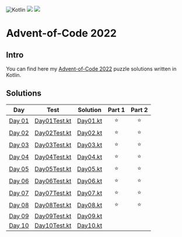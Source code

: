 ![Kotlin](https://img.shields.io/badge/Kotlin-grey?logo=Kotlin&style=for-the-badge)
![](https://img.shields.io/badge/📅%20days-8-005060?style=for-the-badge)
![](https://img.shields.io/badge/⭐%20stars-16-005060?style=for-the-badge)

# Advent-of-Code 2022

## Intro

You can find here my [Advent-of-Code 2022](https://adventofcode.com/2022) puzzle solutions written in Kotlin.

## Solutions

| Day                                           | Test                                                                                                                                  | Solution                                                                                                                      | Part 1 | Part 2 |
|-----------------------------------------------|---------------------------------------------------------------------------------------------------------------------------------------|-------------------------------------------------------------------------------------------------------------------------------|:------:|:------:|
| [Day 01](https://adventofcode.com/2022/day/1) | [Day01Test.kt](https://github.com/EmRe-One/advent-of-code-2022/blob/master/src/test/kotlin/tr/emreone/adventofcode/days/Day01Test.kt) | [Day01.kt](https://github.com/EmRe-One/advent-of-code-2022/blob/master/src/main/kotlin/tr/emreone/adventofcode/days/Day01.kt) |   ⭐    |   ⭐    |
| [Day 02](https://adventofcode.com/2022/day/2) | [Day02Test.kt](https://github.com/EmRe-One/advent-of-code-2022/blob/master/src/test/kotlin/tr/emreone/adventofcode/days/Day02Test.kt) | [Day02.kt](https://github.com/EmRe-One/advent-of-code-2022/blob/master/src/main/kotlin/tr/emreone/adventofcode/days/Day02.kt) |   ⭐    |   ⭐    |
| [Day 03](https://adventofcode.com/2022/day/3) | [Day03Test.kt](https://github.com/EmRe-One/advent-of-code-2022/blob/master/src/test/kotlin/tr/emreone/adventofcode/days/Day03Test.kt) | [Day03.kt](https://github.com/EmRe-One/advent-of-code-2022/blob/master/src/main/kotlin/tr/emreone/adventofcode/days/Day03.kt) |   ⭐    |   ⭐    |
| [Day 04](https://adventofcode.com/2022/day/4) | [Day04Test.kt](https://github.com/EmRe-One/advent-of-code-2022/blob/master/src/test/kotlin/tr/emreone/adventofcode/days/Day04Test.kt) | [Day04.kt](https://github.com/EmRe-One/advent-of-code-2022/blob/master/src/main/kotlin/tr/emreone/adventofcode/days/Day04.kt) |   ⭐    |   ⭐    |
| [Day 05](https://adventofcode.com/2022/day/5) | [Day05Test.kt](https://github.com/EmRe-One/advent-of-code-2022/blob/master/src/test/kotlin/tr/emreone/adventofcode/days/Day05Test.kt) | [Day05.kt](https://github.com/EmRe-One/advent-of-code-2022/blob/master/src/main/kotlin/tr/emreone/adventofcode/days/Day05.kt) |   ⭐    |   ⭐    |
| [Day 06](https://adventofcode.com/2022/day/6) | [Day06Test.kt](https://github.com/EmRe-One/advent-of-code-2022/blob/master/src/test/kotlin/tr/emreone/adventofcode/days/Day06Test.kt) | [Day06.kt](https://github.com/EmRe-One/advent-of-code-2022/blob/master/src/main/kotlin/tr/emreone/adventofcode/days/Day06.kt) |   ⭐    |   ⭐    |
| [Day 07](https://adventofcode.com/2022/day/7) | [Day07Test.kt](https://github.com/EmRe-One/advent-of-code-2022/blob/master/src/test/kotlin/tr/emreone/adventofcode/days/Day07Test.kt) | [Day07.kt](https://github.com/EmRe-One/advent-of-code-2022/blob/master/src/main/kotlin/tr/emreone/adventofcode/days/Day07.kt) |   ⭐    |   ⭐    |
| [Day 08](https://adventofcode.com/2022/day/8) | [Day08Test.kt](https://github.com/EmRe-One/advent-of-code-2022/blob/master/src/test/kotlin/tr/emreone/adventofcode/days/Day08Test.kt) | [Day08.kt](https://github.com/EmRe-One/advent-of-code-2022/blob/master/src/main/kotlin/tr/emreone/adventofcode/days/Day08.kt) |   ⭐    |   ⭐    |
| [Day 09](https://adventofcode.com/2022/day/9) | [Day09Test.kt](https://github.com/EmRe-One/advent-of-code-2022/blob/master/src/test/kotlin/tr/emreone/adventofcode/days/Day09Test.kt) | [Day09.kt](https://github.com/EmRe-One/advent-of-code-2022/blob/master/src/main/kotlin/tr/emreone/adventofcode/days/Day09.kt) |        |        |
|[Day 10](https://adventofcode.com/2022/day/10) | [Day10Test.kt](https://github.com/EmRe-One/advent-of-code-2022/blob/master/src/test/kotlin/tr/emreone/adventofcode/days/Day10Test.kt) | [Day10.kt](https://github.com/EmRe-One/advent-of-code-2022/blob/master/src/main/kotlin/tr/emreone/adventofcode/days/Day10.kt) |       |       |
<!-- $1 -->
